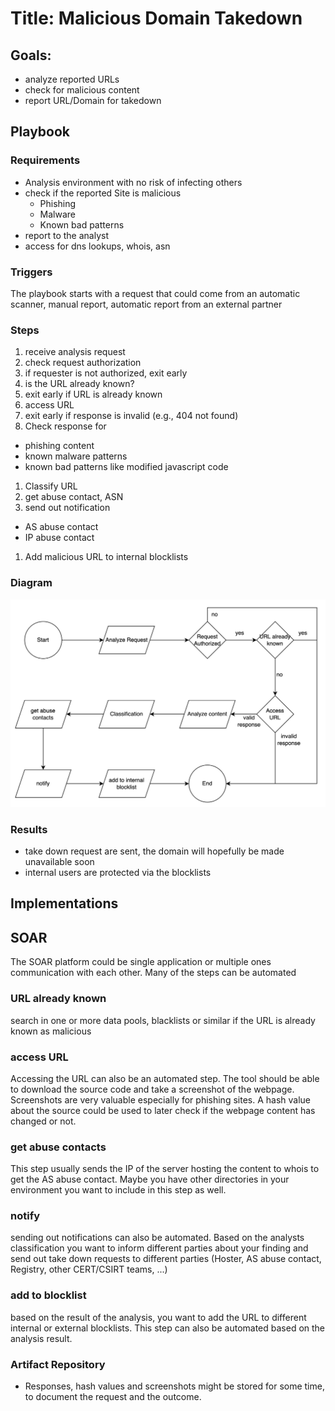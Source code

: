 # Title: Malicious Domain Takedown

## Goals:
  * analyze reported URLs
  * check for malicious content
  * report URL/Domain for takedown

## Playbook
### Requirements
   * Analysis environment with no risk of infecting others
   * check if the reported Site is malicious
     * Phishing
     * Malware
     * Known bad patterns
   * report to the analyst
   * access for dns lookups, whois, asn

### Triggers
   The playbook starts with a request that could come from an automatic scanner, manual report, automatic report from an external partner

### Steps

1. receive analysis request
1. check request authorization
  1. if requester is not authorized, exit early
1. is the URL already known?
  1. exit early if URL is already known
1. access URL
  1. exit early if response is invalid (e.g., 404 not found)
1. Check response for
  * phishing content
  * known malware patterns
  * known bad patterns like modified javascript code
1. Classify URL
1. get abuse contact, ASN
1. send out notification
  * AS abuse contact
  * IP abuse contact
1. Add malicious URL to internal blocklists

### Diagram
![Domain Takedown Diagram](./diagram.png)

### Results
  * take down request are sent, the domain will hopefully be made unavailable soon
  * internal users are protected via the blocklists

## Implementations

## SOAR
The SOAR platform could be single application or multiple ones communication with each other. Many of the steps can be automated

### URL already known
search in one or more data pools, blacklists or similar if the URL is already known as malicious

### access URL
Accessing the URL can also be an automated step. The tool should be able to download the source code and take a screenshot of the webpage. Screenshots are very valuable especially for phishing sites. A hash value about the source could be used to later check if the webpage content has changed or not.

### get abuse contacts
This step usually sends the IP of the server hosting the content to whois to get the AS abuse contact. Maybe you have other directories in your environment you want to include in this step as well.

### notify
sending out notifications can also be automated. Based on the analysts classification you want to inform different parties about your finding and send out take down requests to different parties (Hoster, AS abuse contact, Registry, other CERT/CSIRT teams, ...)

### add to blocklist
based on the result of the analysis, you want to add the URL to different internal or external blocklists. This step can also be automated based on the analysis result.

### Artifact Repository
  * Responses, hash values and screenshots might be stored for some time, to document the request and the outcome.
